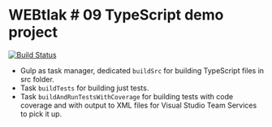 # WEBtlak # 09 TypeScript demo project

[![Build Status](https://travis-ci.org/igisur/webtlak09tsdemo.svg?branch=master)](https://travis-ci.org/igisur/webtlak09tsdemo)

- Gulp as task manager, dedicated `buildSrc` for building TypeScript files in src folder. 
- Task `buildTests` for building just tests. 
- Task `buildAndRunTestsWithCoverage` for building tests with code coverage and with output to XML files for Visual Studio Team Services to pick it up.

